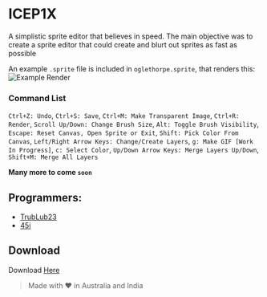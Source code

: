 # ICEP1X
A simplistic sprite editor that believes in speed. The main objective was to create a sprite editor that could create and blurt out sprites as fast as possible

An example `.sprite` file is included in `oglethorpe.sprite`, that renders this: 
![Example Render](https://github.com/45i/ICEP1X/assets/86361659/65a9c5c2-72e1-4a5e-b3c2-a1a2497bb9d9)

### Command List
`Ctrl+Z: Undo`,
`Ctrl+S: Save`,
`Ctrl+M: Make Transparent Image`,
`Ctrl+R: Render`,
`Scroll Up/Down: Change Brush Size`,
`Alt: Toggle Brush Visibility`,
`Escape: Reset Canvas, Open Sprite or Exit`,
`Shift: Pick Color From Canvas`,
`Left/Right Arrow Keys: Change/Create Layers`,
`g: Make GIF [Work In Progress]`,
`c: Select Color`,
`Up/Down Arrow Keys: Merge Layers Up/Down`,
`Shift+M: Merge All Layers`

**Many more to come `soon`**

## Programmers:
- [TrubLub23](github.com/TrubLub23)
- [45i](github.com/45i)

## Download
Download [Here](Main.exe)
> Made with ♥ in Australia and India
